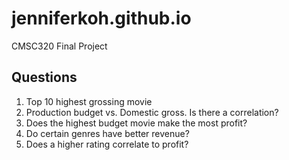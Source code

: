 # jenniferkoh.github.io
CMSC320 Final Project 
## Questions
1) Top 10 highest grossing movie <br>
2) Production budget vs. Domestic gross. Is there a correlation? <br>
3) Does the highest budget movie make the most profit? <br>
4) Do certain genres have better revenue? <br>
5) Does a higher rating correlate to profit? <br>
